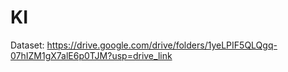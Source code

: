 # KI

Dataset: https://drive.google.com/drive/folders/1yeLPIF5QLQgq-07hIZM1gX7alE6p0TJM?usp=drive_link